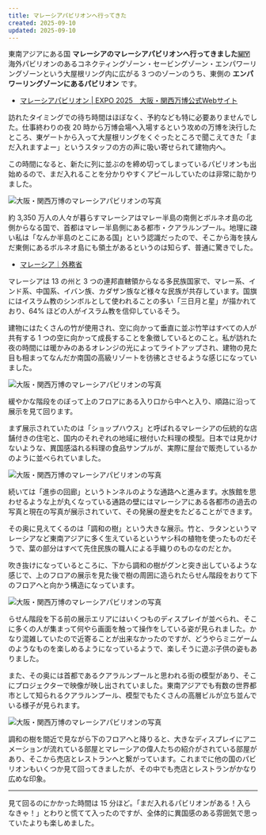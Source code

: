 ```yaml
---
title: マレーシアパビリオンへ行ってきた
created: 2025-09-10
updated: 2025-09-10
---
```


東南アジアにある国 **マレーシアのマレーシアパビリオンへ行ってきました🇲🇾** 海外パビリオンのあるコネクティングゾーン・セービングゾーン・エンパワーリングゾーンという大屋根リング内に広がる 3 つのゾーンのうち、東側の **エンパワーリングゾーンにあるパビリオン** です。

- [マレーシアパビリオン | EXPO 2025　大阪・関西万博公式Webサイト](https://www.expo2025.or.jp/official-participant/malaysia/)

訪れたタイミングでの待ち時間はほぼなく、予約なども特に必要ありませんでした。仕事終わりの夜 20 時から万博会場へ入場するという攻めの万博を決行したところ、東ゲートから入って大屋根リングをくぐったところで聞こえてきた「まだ入れますよー」というスタッフの方の声に吸い寄せられて建物内へ。

この時間になると、新たに列に並ぶのを締め切ってしまっているパビリオンも出始めるので、まだ入れることを分かりやすくアピールしていたのは非常に助かりました。

![大阪・関西万博のマレーシアパビリオンの写真](93d83bc2-d294-4183-0b04-8d0455cd1100)

約 3,350 万人の人々が暮らすマレーシアはマレー半島の南側とボルネオ島の北側からなる国で、首都はマレー半島側にある都市・クアラルンプール。地理に疎い私は「なんか半島のとこにある国」という認識だったので、そこから海を挟んだ東側にあるボルネオ島にも領土があるというのは知らず、普通に驚きでした。

- [マレーシア｜外務省](https://www.mofa.go.jp/mofaj/area/malaysia/index.html)

マレーシアは 13 の州と 3 つの連邦直轄領からなる多民族国家で、マレー系、インド系、中国系、イバン族、カダザン族など様々な民族が共存しています。国旗にはイスラム教のシンボルとして使われることの多い「三日月と星」が描かれており、64% ほどの人がイスラム教を信仰しているそう。

建物にはたくさんの竹が使用され、空に向かって垂直に並ぶ竹竿はすべての人が共有する 1 つの空に向かって成長することを象徴しているとのこと。私が訪れた夜の時間には暖かみのあるオレンジの光によってライトアップされ、建物の見た目も相まってなんだか南国の高級リゾートを彷彿とさせるような感じになっていました。

![大阪・関西万博のマレーシアパビリオンの写真](62c14f45-8ba5-43af-5d8c-f6928bdb4600)

緩やかな階段をのぼって上のフロアにある入り口から中へと入り、順路に沿って展示を見て回ります。

まず展示されていたのは「ショップハウス」と呼ばれるマレーシアの伝統的な店舗付きの住宅と、国内のそれぞれの地域に根付いた料理の模型。日本では見かけないような、異国感溢れる料理の食品サンプルが、実際に屋台で販売しているかのように並べられていました。

![大阪・関西万博のマレーシアパビリオンの写真](c5f02797-fed8-4f01-1343-7d0b95a6c500)

続いては「進歩の回廊」というトンネルのような通路へと進みます。水族館を思わせるような上が丸くなっている通路の壁にはマレーシアにある各都市の過去の写真と現在の写真が展示されていて、その発展の歴史をたどることができます。

その奥に見えてくるのは「調和の樹」という大きな展示。竹と、ラタンというマレーシアなど東南アジアに多く生えているというヤシ科の植物を使ったものだそうで、葉の部分はすべて先住民族の職人による手織りのものなのだとか。

吹き抜けになっているところに、下から調和の樹がグンと突き出しているような感じで、上のフロアの展示を見た後で樹の周囲に造られたらせん階段をおりて下のフロアへと向かう構造になっています。

![大阪・関西万博のマレーシアパビリオンの写真](f29447fd-d1ae-4f1a-dad7-4a4ab04bd100)

らせん階段を下る前の展示エリアにはいくつものディスプレイが並べられ、そこに多くの人が集まって何やら画面を触って操作をしている姿が見られました。かなり混雑していたので近寄ることが出来なかったのですが、どうやらミニゲームのようなものを楽しめるようになっているようで、楽しそうに遊ぶ子供の姿もありました。

また、その奥には首都であるクアラルンプールと思われる街の模型があり、そこにプロジェクターで映像が映し出されていました。東南アジアでも有数の世界都市として知られるクアラルンプール、模型でもたくさんの高層ビルが立ち並んでいる様子が見られます。

![大阪・関西万博のマレーシアパビリオンの写真](1bbd746d-993a-47c8-6ca5-96b5dcefeb00)

調和の樹を間近で見ながら下のフロアへと降りると、大きなディスプレイにアニメーションが流れている部屋とマレーシアの偉人たちの紹介がされている部屋があり、そこから売店とレストランへと繋がっています。これまでに他の国のパビリオンもいくつか見て回ってきましたが、その中でも売店とレストランがかなり広めな印象。

---

見て回るのにかかった時間は 15 分ほど。「まだ入れるパビリオンがある！入らなきゃ！」とわりと慌てて入ったのですが、全体的に異国感のある雰囲気で思っていたよりも楽しめました。
